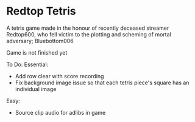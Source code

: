 # Redtop Tetris
A tetris game made in the honour of recently deceased streamer Redtop600, 
who fell victim to the plotting and scheming of mortal adversary; Bluebottom006

Game is not finished yet

To Do:
  Essential:
  - Add row clear with score recording
  - Fix background image issue so that each tetris piece's square has an individual image
  
  Easy:
  - Source clip audio for adlibs in game
